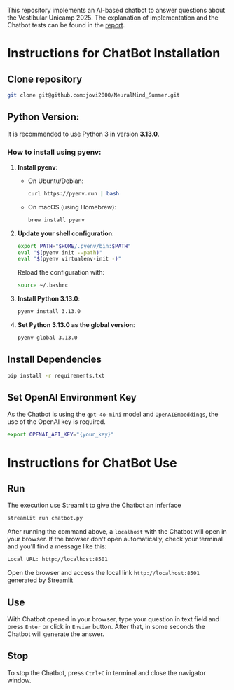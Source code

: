 This repository implements an AI-based chatbot to answer questions about the Vestibular Unicamp 2025. The explanation of implementation and the Chatbot tests  can be found in the [report](https://github.com/jovi2000/NeuralMind_Summer/blob/master/Relatorio.md).

# Instructions for ChatBot Installation

## Clone repository

```sh
git clone git@github.com:jovi2000/NeuralMind_Summer.git
```

## Python Version:

It is recommended to use Python 3 in version **3.13.0**.

### How to install using pyenv:

1. **Install pyenv**:
   - On Ubuntu/Debian:
     ```sh
     curl https://pyenv.run | bash
     ```

   - On macOS (using Homebrew):
     ```sh
     brew install pyenv
     ```

2. **Update your shell configuration**:

   ```sh
   export PATH="$HOME/.pyenv/bin:$PATH"
   eval "$(pyenv init --path)"
   eval "$(pyenv virtualenv-init -)"
   ```
   Reload the configuration with:
   ```sh
   source ~/.bashrc
   ```

3. **Install Python 3.13.0**:
   ```sh
   pyenv install 3.13.0
   ```

4. **Set Python 3.13.0 as the global version**:
   ```sh
   pyenv global 3.13.0
   ```

## Install Dependencies

```sh
pip install -r requirements.txt
```

## Set OpenAI Environment Key

As the Chatbot is using the `gpt-4o-mini` model and `OpenAIEmbeddings`, the use of the OpenAI key is required.

```sh
export OPENAI_API_KEY="{your_key}"
```

# Instructions for ChatBot Use

## Run
The execution use Streamlit to give the Chatbot an inferface

```sh
streamlit run chatbot.py
```

After running the command above, a `localhost` with the Chatbot will open in your browser. If the browser don't open automatically, check your terminal and you'll find a message like this:

```sh
Local URL: http://localhost:8501
```
Open the browser and access the local link `http://localhost:8501` generated by Streamlit 

## Use

With Chatbot opened in your browser, type your question in text field and press `Enter` or click  in `Enviar` button. After that, in some seconds the Chatbot will generate the answer.

## Stop

To stop the Chatbot, press `Ctrl+C` in terminal and close the navigator window.

